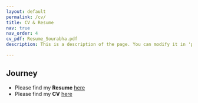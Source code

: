 ```yaml
---
layout: default
permalink: /cv/
title: CV & Resume
nav: true
nav_order: 4
cv_pdf: Resume_Sourabha.pdf
description: This is a description of the page. You can modify it in 'pages/_cv.md'. You can also change or remove the top pdf download button.

---
```


## Journey
- Please find my **Resume** [here](https://drive.google.com/file/d/1AX3Xi5_f-huL7JC9gZug8rBA3V7GpqHp/view)
- Please find my **CV** [here](https://drive.google.com/file/d/1TYy2yUYhEJku6D5ucs9aGqkZkMMNFF3_/view)
